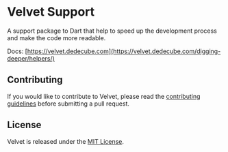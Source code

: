 # Velvet Support

A support package to Dart that help to speed up the development process and make the code more readable.

Docs: [https://velvet.dedecube.com](https://velvet.dedecube.com/digging-deeper/helpers/)

## Contributing

If you would like to contribute to Velvet, please read the [contributing guidelines](../../CONTRIBUTING.md) before submitting a pull request.

## License

Velvet is released under the [MIT License](LICENSE).
